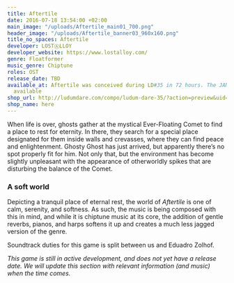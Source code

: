 ```yaml
---
title: Aftertile
date: 2016-07-18 13:54:00 +02:00
main_image: "/uploads/Aftertile_main01_700.png"
header_image: "/uploads/Aftertile_banner03_960x160.png"
title_no_spaces: Aftertile
developer: LOSTⒶLLOY
developer_website: https://www.lostalloy.com/
genre: Floatformer
music_genre: Chiptune
roles: OST
release_date: TBD
available_at: Aftertile was conceived during LD#35 in 72 hours. The JAM version is
  available
shop_url: http://ludumdare.com/compo/ludum-dare-35/?action=preview&uid=87699
shop_name: here
---
```


When life is over, ghosts gather at the mystical Ever-Floating Comet to find a place to rest for eternity. In there, they search for a special place designated for them inside walls and crevasses, where they can find peace and enlightenment. Ghosty Ghost has just arrived, but apparently there’s no spot properly fit for him. Not only that, but the environment has become slightly unpleasant with the appearance of otherworldly spikes that are disturbing the balance of the Comet.

### A soft world
Depicting a tranquil place of eternal rest, the world of *Aftertile* is one of calm, serenity, and softness. As such, the music is being composed with this in mind, and while it is chiptune music at its core, the addition of gentle reverbs, pianos, and harps softens it up and creates a much less jagged version of the genre.

Soundtrack duties for this game is split between us and Eduadro Zolhof.

*This game is still in active development, and does not yet have a release date. We will update this section with relevant information (and music) when the time comes.*

